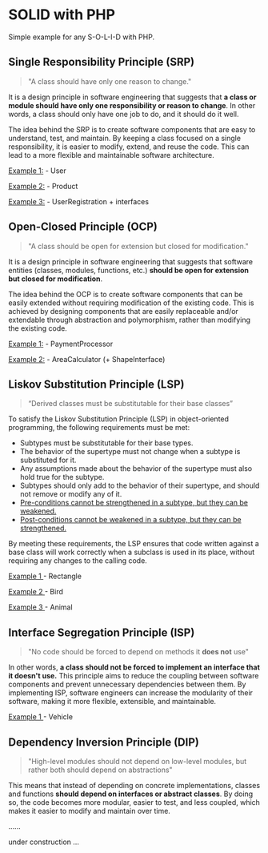 
<!-- [Българска версия](README.bg.md) -->

# SOLID with PHP
Simple example for any S-O-L-I-D with PHP.

## Single Responsibility Principle (SRP)

>"A class should have only one reason to change."

 It is a design principle in software engineering that suggests that **a class or module should have only one responsibility or reason to change**. In other words, a class should only have one job to do, and it should do it well.

The idea behind the SRP is to create software components that are easy to understand, test, and maintain. By keeping a class focused on a single responsibility, it is easier to modify, extend, and reuse the code. This can lead to a more flexible and maintainable software architecture.

[Example 1:](srp/SRP_01.php) - User

[Example 2:](srp/SRP_02.php) - Product

[Example 3:](srp/SRP_03.php) - UserRegistration + interfaces


## Open-Closed Principle (OCP)

> "A class should be open for extension but closed for modification."

It is a design principle in software engineering that suggests that software entities (classes, modules, functions, etc.) **should be open for extension but closed for modification**.

The idea behind the OCP is to create software components that can be easily extended without requiring modification of the existing code.
This is achieved by designing components that are easily replaceable and/or extendable through abstraction and polymorphism, rather than modifying the existing code.

[Example 1:](ocp/ocp.php) - PaymentProcessor

[Example 2:](ocp/ocp_2.php) - AreaCalculator (+ ShapeInterface)

## Liskov Substitution Principle (LSP)
> “Derived classes must be substitutable for their base classes”

To satisfy the Liskov Substitution Principle (LSP) in object-oriented programming, the following requirements must be met:

* Subtypes must be substitutable for their base types.
* The behavior of the supertype must not change when a subtype is substituted for it.
* Any assumptions made about the behavior of the supertype must also hold true for the subtype.
* Subtypes should only add to the behavior of their supertype, and should not remove or modify any of it.
* [Pre-conditions cannot be strengthened in a subtype, but they can be weakened.](lsp/lsp_pre-conditions.php)
* [Post-conditions cannot be weakened in a subtype, but they can be strengthened.](lsp/lsp_post-conditions.php)

By meeting these requirements, the LSP ensures that code written against a base class will work correctly when a subclass is used in its place, without requiring any changes to the calling code.

[Example 1 ](lsp/lsp.php) - Rectangle 

[Example 2 ](lsp/lsp2.php) - Bird

[Example 3 ](lsp/lsp3.php) - Animal


## Interface Segregation Principle (ISP)
> "No code should be forced to depend on methods it **does not** use"

In other words, **a class should not be forced to implement an interface that it doesn't use.** This principle aims to reduce the coupling between software components and prevent unnecessary dependencies between them. By implementing ISP, software engineers can increase the modularity of their software, making it more flexible, extensible, and maintainable.


[Example 1 ](isp/isp.php) - Vehicle

## Dependency Inversion Principle (DIP)
> "High-level modules should not depend on low-level modules, 
> but rather both should depend on abstractions"

This means that instead of depending on concrete implementations, classes and functions **should depend on interfaces or abstract classes**. By doing so, the code becomes more modular, easier to test, and less coupled, which makes it easier to modify and maintain over time.




......

under construction ...